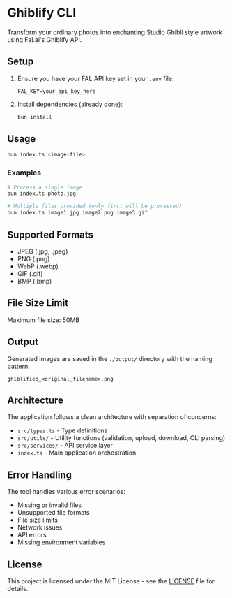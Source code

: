 # Ghiblify CLI

Transform your ordinary photos into enchanting Studio Ghibli style artwork using Fal.ai's Ghiblify API.

## Setup

1. Ensure you have your FAL API key set in your `.env` file:
   ```
   FAL_KEY=your_api_key_here
   ```

2. Install dependencies (already done):
   ```bash
   bun install
   ```

## Usage

```bash
bun index.ts <image-file>
```

### Examples

```bash
# Process a single image
bun index.ts photo.jpg

# Multiple files provided (only first will be processed)
bun index.ts image1.jpg image2.png image3.gif
```

## Supported Formats

- JPEG (.jpg, .jpeg)
- PNG (.png)
- WebP (.webp)
- GIF (.gif)
- BMP (.bmp)

## File Size Limit

Maximum file size: 50MB

## Output

Generated images are saved in the `./output/` directory with the naming pattern:
```
ghiblified_<original_filename>.png
```

## Architecture

The application follows a clean architecture with separation of concerns:

- `src/types.ts` - Type definitions
- `src/utils/` - Utility functions (validation, upload, download, CLI parsing)
- `src/services/` - API service layer
- `index.ts` - Main application orchestration

## Error Handling

The tool handles various error scenarios:
- Missing or invalid files
- Unsupported file formats
- File size limits
- Network issues
- API errors
- Missing environment variables

## License

This project is licensed under the MIT License - see the [LICENSE](LICENSE) file for details.
